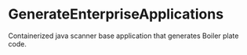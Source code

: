 # GenerateEnterpriseApplications
Containerized java scanner base application that generates Boiler plate code.
